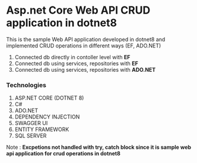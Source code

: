 # Asp.net Core Web API CRUD application in dotnet8

This is the sample Web API application developed in dotnet8 and implemented CRUD operations in different ways
(EF, ADO.NET)

1. Connected db directly in contoller level with **EF**
2. Connected db using services, repositories with **EF**
3. Connected db using services, repositories with **ADO.NET**

### Technologies
1. ASP.NET CORE (DOTNET 8)
2. C#
3. ADO.NET
4. DEPENDENCY INJECTION
5. SWAGGER UI
6. ENTITY FRAMEWORK
7. SQL SERVER


Note : **Excpetions not handled with try, catch block since it is sample web api application for crud operations in dotnet8**
